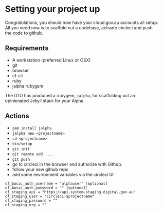 # Setting your project up

Congratulations, you should now have your cloud.gov.au accounts all setup.  
All you need now is to scaffold out a codebase, activate circleci and push the code to github.

## Requirements

* A workstation (preferred Linux or OSX)
* git
* browser
* cf-cli
* ruby
* jalpha rubygem

The DTO has produced a rubygem, `jalpha`, for scaffolding out an opinionated Jekyll stack for your Alpha.

## Actions

* `gem install jalpha`
* `jalpha new <projectname>`
* `cd <projectname>`
* `bin/setup`
* `git init`
* `git remote add ....`
* `git push`
* go to circleci in the browser and authorize with Github.
* follow your new github repo
* add some environment variables via the circleci UI
```
cf_basic_auth_username = "alphauser" [optional]
cf_basic_auth_password = "" [optional]
cf_staging_api = "https://api.system.staging.digital.gov.au"
cf_staging_user = "circleci-$projectname"
cf_staging_password = ""
cf_staging_org = ""
```
